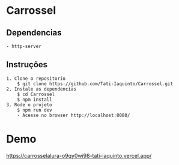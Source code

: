# Carrossel

## Dependencias 
    - http-server
## Instruções
    1. Clone o repositorio
        $ git clone https://github.com/Tati-Iaquinto/Carrossel.git
    2. Instale as dependencias
        $ cd Carrossel
        $ npm install
    3. Rode o projeto
        $ npm run dev
        - Acesse no browser http://localhost:8080/

# Demo

https://carrosselalura-o9qy0wi98-tati-iaquinto.vercel.app/
